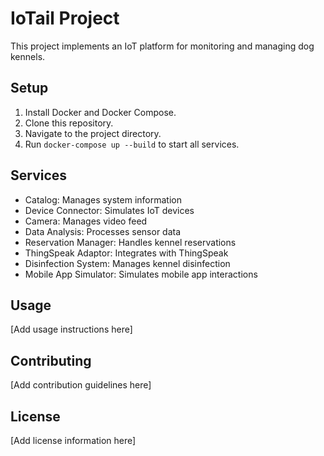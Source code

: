 # IoTail Project

This project implements an IoT platform for monitoring and managing dog kennels.

## Setup

1. Install Docker and Docker Compose.
2. Clone this repository.
3. Navigate to the project directory.
4. Run `docker-compose up --build` to start all services.

## Services

- Catalog: Manages system information
- Device Connector: Simulates IoT devices
- Camera: Manages video feed
- Data Analysis: Processes sensor data
- Reservation Manager: Handles kennel reservations
- ThingSpeak Adaptor: Integrates with ThingSpeak
- Disinfection System: Manages kennel disinfection
- Mobile App Simulator: Simulates mobile app interactions

## Usage

[Add usage instructions here]

## Contributing

[Add contribution guidelines here]

## License

[Add license information here]